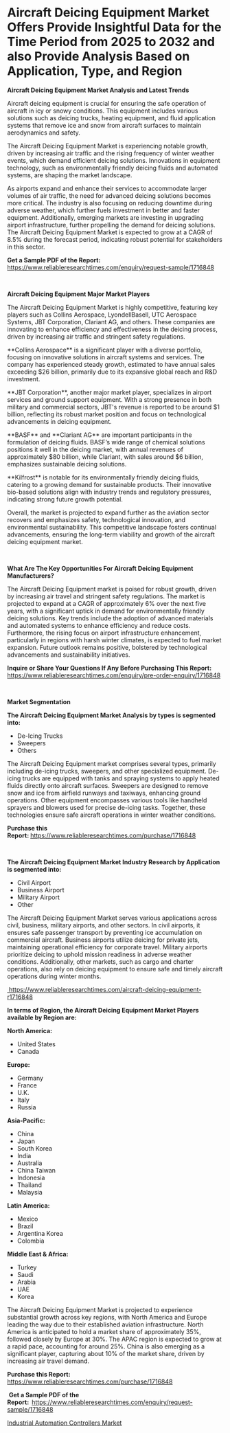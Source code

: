 <p><h1>Aircraft Deicing Equipment Market Offers Provide Insightful Data for the Time Period from 2025 to 2032 and also Provide Analysis Based on Application, Type, and Region</h1></p><p><strong>Aircraft Deicing Equipment Market Analysis and Latest Trends</strong></p>
<p><p>Aircraft deicing equipment is crucial for ensuring the safe operation of aircraft in icy or snowy conditions. This equipment includes various solutions such as deicing trucks, heating equipment, and fluid application systems that remove ice and snow from aircraft surfaces to maintain aerodynamics and safety. </p><p>The Aircraft Deicing Equipment Market is experiencing notable growth, driven by increasing air traffic and the rising frequency of winter weather events, which demand efficient deicing solutions. Innovations in equipment technology, such as environmentally friendly deicing fluids and automated systems, are shaping the market landscape. </p><p>As airports expand and enhance their services to accommodate larger volumes of air traffic, the need for advanced deicing solutions becomes more critical. The industry is also focusing on reducing downtime during adverse weather, which further fuels investment in better and faster equipment. Additionally, emerging markets are investing in upgrading airport infrastructure, further propelling the demand for deicing solutions. The Aircraft Deicing Equipment Market is expected to grow at a CAGR of 8.5% during the forecast period, indicating robust potential for stakeholders in this sector.</p></p>
<p><strong>Get a Sample PDF of the Report:&nbsp;</strong> <a href="https://www.reliableresearchtimes.com/enquiry/request-sample/1716848?utm_campaign=1420&utm_medium=2&utm_source=Github&utm_content=ia&utm_term=23022025&utm_id=aircraft-deicing-equipment">https://www.reliableresearchtimes.com/enquiry/request-sample/1716848</a></p>
<p>&nbsp;</p>
<p><strong>Aircraft Deicing Equipment Major Market Players</strong></p>
<p><p>The Aircraft Deicing Equipment Market is highly competitive, featuring key players such as Collins Aerospace, LyondellBasell, UTC Aerospace Systems, JBT Corporation, Clariant AG, and others. These companies are innovating to enhance efficiency and effectiveness in the deicing process, driven by increasing air traffic and stringent safety regulations.</p><p>**Collins Aerospace** is a significant player with a diverse portfolio, focusing on innovative solutions in aircraft systems and services. The company has experienced steady growth, estimated to have annual sales exceeding $26 billion, primarily due to its expansive global reach and R&D investment.</p><p>**JBT Corporation**, another major market player, specializes in airport services and ground support equipment. With a strong presence in both military and commercial sectors, JBT's revenue is reported to be around $1 billion, reflecting its robust market position and focus on technological advancements in deicing equipment.</p><p>**BASF** and **Clariant AG** are important participants in the formulation of deicing fluids. BASF’s wide range of chemical solutions positions it well in the deicing market, with annual revenues of approximately $80 billion, while Clariant, with sales around $6 billion, emphasizes sustainable deicing solutions.</p><p>**Kilfrost** is notable for its environmentally friendly deicing fluids, catering to a growing demand for sustainable products. Their innovative bio-based solutions align with industry trends and regulatory pressures, indicating strong future growth potential.</p><p>Overall, the market is projected to expand further as the aviation sector recovers and emphasizes safety, technological innovation, and environmental sustainability. This competitive landscape fosters continual advancements, ensuring the long-term viability and growth of the aircraft deicing equipment market.</p></p>
<p>&nbsp;</p>
<p><strong>What Are The Key Opportunities For Aircraft Deicing Equipment Manufacturers?</strong></p>
<p><p>The Aircraft Deicing Equipment market is poised for robust growth, driven by increasing air travel and stringent safety regulations. The market is projected to expand at a CAGR of approximately 6% over the next five years, with a significant uptick in demand for environmentally friendly deicing solutions. Key trends include the adoption of advanced materials and automated systems to enhance efficiency and reduce costs. Furthermore, the rising focus on airport infrastructure enhancement, particularly in regions with harsh winter climates, is expected to fuel market expansion. Future outlook remains positive, bolstered by technological advancements and sustainability initiatives.</p></p>
<p><strong>Inquire or Share Your Questions If Any Before Purchasing This Report:</strong> <a href="https://www.reliableresearchtimes.com/enquiry/pre-order-enquiry/1716848?utm_campaign=1420&utm_medium=2&utm_source=Github&utm_content=ia&utm_term=23022025&utm_id=aircraft-deicing-equipment">https://www.reliableresearchtimes.com/enquiry/pre-order-enquiry/1716848</a></p>
<p>&nbsp;</p>
<p><strong>Market Segmentation</strong></p>
<p><strong>The Aircraft Deicing Equipment Market Analysis by types is segmented into:</strong></p>
<p><ul><li>De-Icing Trucks</li><li>Sweepers</li><li>Others</li></ul></p>
<p><p>The Aircraft Deicing Equipment market comprises several types, primarily including de-icing trucks, sweepers, and other specialized equipment. De-icing trucks are equipped with tanks and spraying systems to apply heated fluids directly onto aircraft surfaces. Sweepers are designed to remove snow and ice from airfield runways and taxiways, enhancing ground operations. Other equipment encompasses various tools like handheld sprayers and blowers used for precise de-icing tasks. Together, these technologies ensure safe aircraft operations in winter weather conditions.</p></p>
<p><strong>Purchase this Report:&nbsp;</strong><a href="https://www.reliableresearchtimes.com/purchase/1716848?utm_campaign=1420&utm_medium=2&utm_source=Github&utm_content=ia&utm_term=23022025&utm_id=aircraft-deicing-equipment">https://www.reliableresearchtimes.com/purchase/1716848</a></p>
<p>&nbsp;</p>
<p><strong>The Aircraft Deicing Equipment Market Industry Research by Application is segmented into:</strong></p>
<p><ul><li>Civil Airport</li><li>Business Airport</li><li>Military Airport</li><li>Other</li></ul></p>
<p><p>The Aircraft Deicing Equipment Market serves various applications across civil, business, military airports, and other sectors. In civil airports, it ensures safe passenger transport by preventing ice accumulation on commercial aircraft. Business airports utilize deicing for private jets, maintaining operational efficiency for corporate travel. Military airports prioritize deicing to uphold mission readiness in adverse weather conditions. Additionally, other markets, such as cargo and charter operations, also rely on deicing equipment to ensure safe and timely aircraft operations during winter months.</p></p>
<p><a href="https://www.reliableresearchtimes.com/aircraft-deicing-equipment-r1716848?utm_campaign=1420&utm_medium=2&utm_source=Github&utm_content=ia&utm_term=23022025&utm_id=aircraft-deicing-equipment">&nbsp;https://www.reliableresearchtimes.com/aircraft-deicing-equipment-r1716848</a></p>
<p><strong>In terms of Region, the Aircraft Deicing Equipment Market Players available by Region are:</strong></p>
<p>
    <p> <strong> North America: </strong>
        <ul>
            <li>United States</li>
            <li>Canada</li>
        </ul>
        </p> 
    <p> <strong> Europe: </strong>
        <ul>
            <li>Germany</li>
            <li>France</li>
            <li>U.K.</li>
            <li>Italy</li>
            <li>Russia</li>
        </ul>
        </p> 
    <p> <strong> Asia-Pacific: </strong>
        <ul>
            <li>China</li>
            <li>Japan</li>
            <li>South Korea</li>
            <li>India</li>
            <li>Australia</li>
            <li>China Taiwan</li>
            <li>Indonesia</li>
            <li>Thailand</li>
            <li>Malaysia</li>
        </ul>
        </p> 
    <p> <strong> Latin America: </strong>
        <ul>
            <li>Mexico</li>
            <li>Brazil</li>
            <li>Argentina Korea</li>
            <li>Colombia</li>
        </ul>
        </p> 
    <p> <strong> Middle East & Africa: </strong>
        <ul>
            <li>Turkey</li>
            <li>Saudi</li>
            <li>Arabia</li>
            <li>UAE</li>
            <li>Korea</li>
        </ul>
    </p>
    </p>
<p><p>The Aircraft Deicing Equipment Market is projected to experience substantial growth across key regions, with North America and Europe leading the way due to their established aviation infrastructure. North America is anticipated to hold a market share of approximately 35%, followed closely by Europe at 30%. The APAC region is expected to grow at a rapid pace, accounting for around 25%. China is also emerging as a significant player, capturing about 10% of the market share, driven by increasing air travel demand.</p></p>
<p><strong>Purchase this Report: </strong><a href="https://www.reliableresearchtimes.com/purchase/1716848?utm_campaign=1420&utm_medium=2&utm_source=Github&utm_content=ia&utm_term=23022025&utm_id=aircraft-deicing-equipment">https://www.reliableresearchtimes.com/purchase/1716848</a></p>
<p>&nbsp;<strong>Get a Sample PDF of the Report:&nbsp;&nbsp;</strong><a href="https://www.reliableresearchtimes.com/enquiry/request-sample/1716848?utm_campaign=1420&utm_medium=2&utm_source=Github&utm_content=ia&utm_term=23022025&utm_id=aircraft-deicing-equipment">https://www.reliableresearchtimes.com/enquiry/request-sample/1716848</a></p>
<p><strong></strong></p>
<p><p><a href="https://github.com/ryanbell8967/Market-Research-Report-List-1/blob/main/industrial-automation-controllers-market.md?utm_campaign=1420&utm_medium=2&utm_source=Github&utm_content=ia&utm_term=23022025&utm_id=aircraft-deicing-equipment">Industrial Automation Controllers Market</a></p></p>